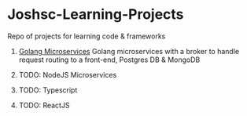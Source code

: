 # Joshsc-Learning-Projects
Repo of projects for learning code &amp; frameworks

1. [Golang Microservices](https://github.com/joshsc63/Joshsc-Learning-Projects/tree/main/go_microservice)
Golang microservices with a broker to handle request routing to a front-end, Postgres DB & MongoDB

2. TODO: NodeJS Microservices
3. TODO: Typescript
4. TODO: ReactJS
